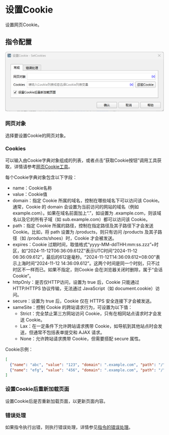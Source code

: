 # 设置Cookie

设置网页Cookie。

## 指令配置

![设置Cookie常规配置对话框](set_cookies_general_config.png)

### 网页对象

选择要设置Cookie的网页对象。

### Cookies

可以输入由Cookie字典对象组成的列表，或者点击“获取Cookie按钮”调用工具获取，详情请参考[网页Cookie工具](../../../manual/web_cookie_tool.md)。

每个Cookie字典对象包含以下字段：

* name：Cookie名称
* value：Cookie值
* domain：指定 Cookie 所属的域名，控制在哪些域名下可以访问该 Cookie。通常，Cookie 的 domain 会设置为当前访问的网站的域名（例如 example.com）。如果在域名前面加上“.”，如设置为 .example.com，则该域名以及它的所有子域（如 sub.example.com）都可以访问该 Cookie。
* path：指定 Cookie 所属的路径，控制在指定路径及其子路径下才会发送 Cookie。比如，将 path 设置为 /products，则只有访问 /products 及其子路径（如 /products/shoes）时，Cookie 才会被发送。
* expires：Cookie 过期时间，取值格式“yyyy-MM-ddTHH:mm:ss.zzz”+时区，如“2024-11-12T06:36:09.612Z”表示UTC时间“2024-11-12 06:36:09.612”，最后的612是毫秒。“2024-11-12T14:36:09.612+08:00”表示上海时间“2024-11-12 14:36:09.612”。这两个时间是同一个时刻，只不过时区不一样而已。如果不指定，则Cookie 会在浏览器关闭时删除，属于“会话 Cookie”。
* httpOnly：是否仅HTTP访问，设置为 true 后，Cookie 只能通过 HTTP/HTTPS 协议传输，无法通过 JavaScript（如 document.cookie）访问。
* secure：设置为 true 后，Cookie 仅在 HTTPS 安全连接下才会被发送。
* sameSite：控制 Cookie 的跨站请求行为，可设置为以下值：
    * Strict：完全禁止第三方网站访问 Cookie，只有在相同站点请求时才会发送 Cookie。
    * Lax：在一定条件下允许跨站请求携带 Cookie，如导航到其他站点时会发送，但通常不包括表单提交和 AJAX 请求。
    * None：允许跨站请求携带 Cookie，但需要搭配 secure 属性。

Cookie示例：
```json
[
  {"name": "abc", "value": "123", "domain": ".example.com", "path": "/"}, 
  {"name": "efg", "value": "456", "domain": ".example.com", "path": "/", "expires": "2024-11-12T06:36:09.612Z", "httpOnly": true, "secure": true, "sameSite": "Strict"}
]
```

### 设置Cookie后重新加载页面

设置Cookie后是否重新加载页面，以更新页面内容。

### 错误处理

如果指令执行出错，则执行错误处理，详情参见[指令的错误处理](../../../manual/error_handling.md)。
